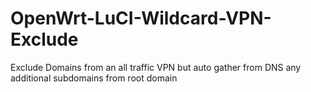 # OpenWrt-LuCI-Wildcard-VPN-Exclude
Exclude Domains from an all traffic VPN but auto gather from DNS any additional subdomains from root domain
